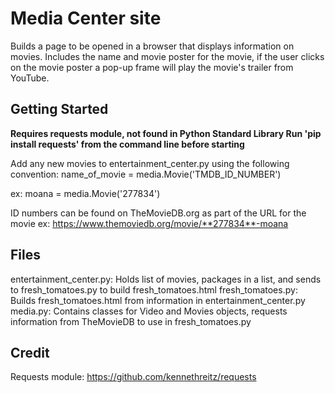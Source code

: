 # Media Center site

Builds a page to be opened in a browser that displays information on movies.
Includes the name and movie poster for the movie, if the user clicks
on the movie poster a pop-up frame will play the movie's trailer from YouTube.

Getting Started
---------------
**Requires requests module, not found in Python Standard Library
Run 'pip install requests' from the command line before starting**

Add any new movies to entertainment_center.py using the following convention:
name_of_movie = media.Movie('TMDB_ID_NUMBER')

ex: moana = media.Movie('277834')

ID numbers can be found on TheMovieDB.org as part of the URL for the movie
ex: https://www.themoviedb.org/movie/**277834**-moana

Files
------
entertainment_center.py: Holds list of movies, packages in a list, and sends
  to fresh_tomatoes.py to build fresh_tomatoes.html
fresh_tomatoes.py: Builds fresh_tomatoes.html from information in
  entertainment_center.py  
media.py: Contains classes for Video and Movies objects, requests information
  from TheMovieDB to use in fresh_tomatoes.py

Credit
------
Requests module: https://github.com/kennethreitz/requests
